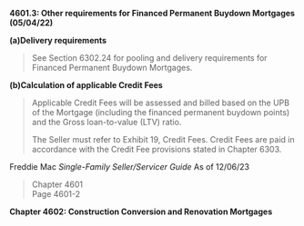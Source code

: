 **4601.3: Other requirements for Financed Permanent Buydown Mortgages
(05/04/22)**

**(a)Delivery requirements**

> See Section 6302.24 for pooling and delivery requirements for Financed
> Permanent Buydown Mortgages.

**(b)Calculation of applicable Credit Fees**

> Applicable Credit Fees will be assessed and billed based on the UPB of
> the Mortgage (including the financed permanent buydown points) and the
> Gross loan-to-value (LTV) ratio.
>
> The Seller must refer to Exhibit 19, Credit Fees. Credit Fees are paid
> in accordance with the Credit Fee provisions stated in Chapter 6303.

Freddie Mac *Single-Family Seller/Servicer Guide* As of 12/06/23

> Chapter 4601\
> Page 4601-2

**Chapter 4602: Construction Conversion and Renovation Mortgages**